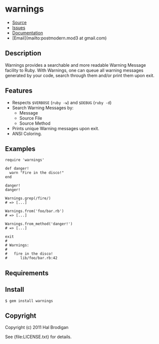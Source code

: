 # warnings

* [Source](http://github.com/postmodern/warnings)
* [Issues](http://github.com/postmodern/warnings/issues)
* [Documentation](http://rubydoc.info/gems/warnings/frames)
* [Email](mailto:postmodern.mod3 at gmail.com)

## Description

Warnings provides a searchable and more readable Warning Message
facility to Ruby. With Warnings, one can queue all warning messages
generated by your code, search through them and/or print them upon exit.

## Features

* Respects `$VERBOSE` (`ruby -w`) and `$DEBUG` (`ruby -d`)
* Search Warning Messages by:
  * Message
  * Source File
  * Source Method
* Prints unique Warning messages upon exit.
* ANSI Coloring.

## Examples

    require 'warnings'

    def danger!
      warn "Fire in the disco!"
    end

    danger!
    danger!

    Warnings.grep(/fire/)
    # => [...]

    Warnings.from('foo/bar.rb')
    # => [...]

    Warnings.from_method('danger!')
    # => [...]

    exit
    #
    # Warnings:
    #
    #   fire in the disco!
    #      lib/foo/bar.rb:42

## Requirements

## Install

    $ gem install warnings

## Copyright

Copyright (c) 2011 Hal Brodigan

See {file:LICENSE.txt} for details.
